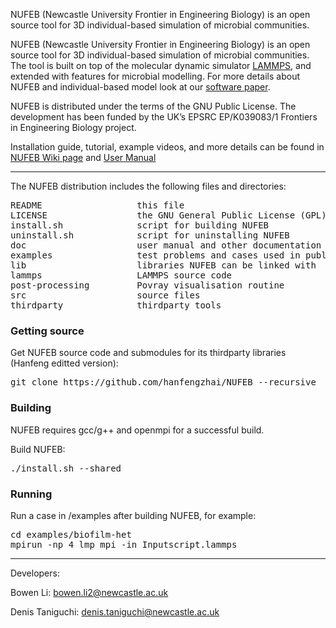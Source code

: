 NUFEB (Newcastle University Frontier in Engineering Biology) is an open source tool for 3D individual-based simulation of microbial communities.

NUFEB (Newcastle University Frontier in Engineering Biology) is an open source tool for 3D individual-based simulation of microbial communities.
The tool is built on top of the molecular dynamic simulator [LAMMPS](https://lammps.sandia.gov), and extended with features for microbial modelling. 
For more details about NUFEB and individual-based model look at our [software paper](https://journals.plos.org/ploscompbiol/article?id=10.1371/journal.pcbi.1007125).

NUFEB is distributed under the terms of the GNU Public License. The development has been funded by the UK’s EPSRC EP/K039083/1 Frontiers in Engineering Biology project.

Installation guide, tutorial, example videos, and more details can be found in [NUFEB Wiki page](https://github.com/nufeb/NUFEB/wiki) and
[User Manual](https://github.com/nufeb/NUFEB/tree/master/doc)

---------------------------------------------------------------------------

The NUFEB distribution includes the following files and directories:
<pre>
README                  this file 
LICENSE                 the GNU General Public License (GPL)
install.sh              script for building NUFEB 
uninstall.sh            script for uninstalling NUFEB 
doc                     user manual and other documentation 
examples                test problems and cases used in publications 
lib                     libraries NUFEB can be linked with 
lammps                  LAMMPS source code
post-processing         Povray visualisation routine 
src                     source files 
thirdparty              thirdparty tools
</pre>

### Getting source
Get NUFEB source code and submodules for its thirdparty libraries (Hanfeng editted version):
<pre>
git clone https://github.com/hanfengzhai/NUFEB --recursive
</pre>

### Building
NUFEB requires gcc/g++ and openmpi for a successful build.

Build NUFEB:
<pre>
./install.sh --shared
</pre>

### Running
Run a case in /examples after building NUFEB, for example:
<pre>
cd examples/biofilm-het
mpirun -np 4 lmp_mpi -in Inputscript.lammps
</pre>

---------------------------------------------------------------------------
Developers:

Bowen Li: bowen.li2@newcastle.ac.uk

Denis Taniguchi: denis.taniguchi@newcastle.ac.uk

